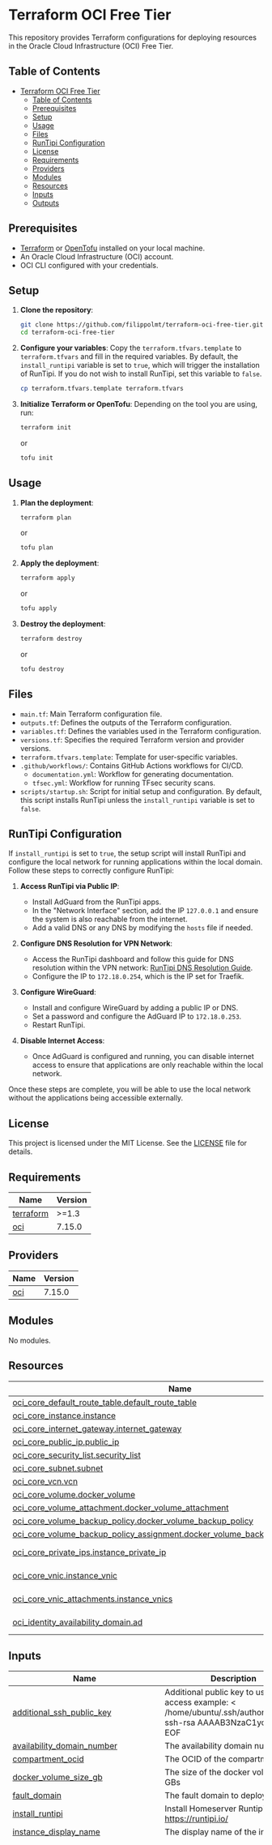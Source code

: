 # Terraform OCI Free Tier

This repository provides Terraform configurations for deploying resources in the Oracle Cloud Infrastructure (OCI) Free Tier.

## Table of Contents

- [Terraform OCI Free Tier](#terraform-oci-free-tier)
  - [Table of Contents](#table-of-contents)
  - [Prerequisites](#prerequisites)
  - [Setup](#setup)
  - [Usage](#usage)
  - [Files](#files)
  - [RunTipi Configuration](#runtipi-configuration)
  - [License](#license)
  - [Requirements](#requirements)
  - [Providers](#providers)
  - [Modules](#modules)
  - [Resources](#resources)
  - [Inputs](#inputs)
  - [Outputs](#outputs)

## Prerequisites

- [Terraform](https://developer.hashicorp.com/terraform/install) or [OpenTofu](https://opentofu.org/docs/intro/install/) installed on your local machine.
- An Oracle Cloud Infrastructure (OCI) account.
- OCI CLI configured with your credentials.

## Setup

1. **Clone the repository**:
    ```bash
    git clone https://github.com/filippolmt/terraform-oci-free-tier.git
    cd terraform-oci-free-tier
    ```

2. **Configure your variables**:
    Copy the `terraform.tfvars.template` to `terraform.tfvars` and fill in the required variables.
    By default, the `install_runtipi` variable is set to `true`, which will trigger the installation of RunTipi. If you do not wish to install RunTipi, set this variable to `false`.
    ```bash
    cp terraform.tfvars.template terraform.tfvars
    ```

3. **Initialize Terraform or OpenTofu**:
    Depending on the tool you are using, run:
    ```bash
    terraform init
    ```
    or
    ```bash
    tofu init
    ```

## Usage

1. **Plan the deployment**:
    ```bash
    terraform plan
    ```
    or
    ```bash
    tofu plan
    ```

2. **Apply the deployment**:
    ```bash
    terraform apply
    ```
    or
    ```bash
    tofu apply
    ```

3. **Destroy the deployment**:
    ```bash
    terraform destroy
    ```
    or
    ```bash
    tofu destroy
    ```

## Files

- `main.tf`: Main Terraform configuration file.
- `outputs.tf`: Defines the outputs of the Terraform configuration.
- `variables.tf`: Defines the variables used in the Terraform configuration.
- `versions.tf`: Specifies the required Terraform version and provider versions.
- `terraform.tfvars.template`: Template for user-specific variables.
- `.github/workflows/`: Contains GitHub Actions workflows for CI/CD.
    - `documentation.yml`: Workflow for generating documentation.
    - `tfsec.yml`: Workflow for running TFsec security scans.
- `scripts/startup.sh`: Script for initial setup and configuration. By default, this script installs RunTipi unless the `install_runtipi` variable is set to `false`.

## RunTipi Configuration

If `install_runtipi` is set to `true`, the setup script will install RunTipi and configure the local network for running applications within the local domain. Follow these steps to correctly configure RunTipi:

1. **Access RunTipi via Public IP**:
    - Install AdGuard from the RunTipi apps.
    - In the "Network Interface" section, add the IP `127.0.0.1` and ensure the system is also reachable from the internet.
    - Add a valid DNS or any DNS by modifying the `hosts` file if needed.

2. **Configure DNS Resolution for VPN Network**:
    - Access the RunTipi dashboard and follow this guide for DNS resolution within the VPN network: [RunTipi DNS Resolution Guide](https://runtipi.io/docs/guides/local-certificate#dns-resolution).
    - Configure the IP to `172.18.0.254`, which is the IP set for Traefik.

3. **Configure WireGuard**:
    - Install and configure WireGuard by adding a public IP or DNS.
    - Set a password and configure the AdGuard IP to `172.18.0.253`.
    - Restart RunTipi.

4. **Disable Internet Access**:
    - Once AdGuard is configured and running, you can disable internet access to ensure that applications are only reachable within the local network.

Once these steps are complete, you will be able to use the local network without the applications being accessible externally.

## License

This project is licensed under the MIT License. See the [LICENSE](./LICENSE) file for details.

<!-- BEGIN_TF_DOCS -->
## Requirements

| Name | Version |
|------|---------|
| <a name="requirement_terraform"></a> [terraform](#requirement\_terraform) | >=1.3 |
| <a name="requirement_oci"></a> [oci](#requirement\_oci) | 7.15.0 |

## Providers

| Name | Version |
|------|---------|
| <a name="provider_oci"></a> [oci](#provider\_oci) | 7.15.0 |

## Modules

No modules.

## Resources

| Name | Type |
|------|------|
| [oci_core_default_route_table.default_route_table](https://registry.terraform.io/providers/oracle/oci/7.15.0/docs/resources/core_default_route_table) | resource |
| [oci_core_instance.instance](https://registry.terraform.io/providers/oracle/oci/7.15.0/docs/resources/core_instance) | resource |
| [oci_core_internet_gateway.internet_gateway](https://registry.terraform.io/providers/oracle/oci/7.15.0/docs/resources/core_internet_gateway) | resource |
| [oci_core_public_ip.public_ip](https://registry.terraform.io/providers/oracle/oci/7.15.0/docs/resources/core_public_ip) | resource |
| [oci_core_security_list.security_list](https://registry.terraform.io/providers/oracle/oci/7.15.0/docs/resources/core_security_list) | resource |
| [oci_core_subnet.subnet](https://registry.terraform.io/providers/oracle/oci/7.15.0/docs/resources/core_subnet) | resource |
| [oci_core_vcn.vcn](https://registry.terraform.io/providers/oracle/oci/7.15.0/docs/resources/core_vcn) | resource |
| [oci_core_volume.docker_volume](https://registry.terraform.io/providers/oracle/oci/7.15.0/docs/resources/core_volume) | resource |
| [oci_core_volume_attachment.docker_volume_attachment](https://registry.terraform.io/providers/oracle/oci/7.15.0/docs/resources/core_volume_attachment) | resource |
| [oci_core_volume_backup_policy.docker_volume_backup_policy](https://registry.terraform.io/providers/oracle/oci/7.15.0/docs/resources/core_volume_backup_policy) | resource |
| [oci_core_volume_backup_policy_assignment.docker_volume_backup_policy_assignment](https://registry.terraform.io/providers/oracle/oci/7.15.0/docs/resources/core_volume_backup_policy_assignment) | resource |
| [oci_core_private_ips.instance_private_ip](https://registry.terraform.io/providers/oracle/oci/7.15.0/docs/data-sources/core_private_ips) | data source |
| [oci_core_vnic.instance_vnic](https://registry.terraform.io/providers/oracle/oci/7.15.0/docs/data-sources/core_vnic) | data source |
| [oci_core_vnic_attachments.instance_vnics](https://registry.terraform.io/providers/oracle/oci/7.15.0/docs/data-sources/core_vnic_attachments) | data source |
| [oci_identity_availability_domain.ad](https://registry.terraform.io/providers/oracle/oci/7.15.0/docs/data-sources/identity_availability_domain) | data source |

## Inputs

| Name | Description | Type | Default | Required |
|------|-------------|------|---------|:--------:|
| <a name="input_additional_ssh_public_key"></a> [additional\_ssh\_public\_key](#input\_additional\_ssh\_public\_key) | Additional public key to use for SSH access example: <<EOF > /home/ubuntu/.ssh/authorized\_keys ssh-rsa AAAAB3NzaC1yc2EAA EOF | `string` | `""` | no |
| <a name="input_availability_domain_number"></a> [availability\_domain\_number](#input\_availability\_domain\_number) | The availability domain number | `number` | `1` | no |
| <a name="input_compartment_ocid"></a> [compartment\_ocid](#input\_compartment\_ocid) | The OCID of the compartment | `string` | n/a | yes |
| <a name="input_docker_volume_size_gb"></a> [docker\_volume\_size\_gb](#input\_docker\_volume\_size\_gb) | The size of the docker volume in GBs | `string` | `"150"` | no |
| <a name="input_fault_domain"></a> [fault\_domain](#input\_fault\_domain) | The fault domain to deploy to | `string` | `"FAULT-DOMAIN-2"` | no |
| <a name="input_install_runtipi"></a> [install\_runtipi](#input\_install\_runtipi) | Install Homeserver Runtipi refs: https://runtipi.io/ | `bool` | `true` | no |
| <a name="input_instance_display_name"></a> [instance\_display\_name](#input\_instance\_display\_name) | The display name of the instance | `string` | `"DockerHost"` | no |
| <a name="input_instance_image_ocids_by_region"></a> [instance\_image\_ocids\_by\_region](#input\_instance\_image\_ocids\_by\_region) | The OCID of the image to use for the instance | `map(string)` | <pre>{<br/>  "af-johannesburg-1": "ocid1.image.oc1.af-johannesburg-1.aaaaaaaafot57oc456xr2m6qg7auumzzlcrdqehitdceztk7cafwwwqr6rfa",<br/>  "ap-chuncheon-1": "ocid1.image.oc1.ap-chuncheon-1.aaaaaaaa6s4f3ux4iqlidzupc6swhgxapaq4wp6e6rav2jcrntrq4xm5hboq",<br/>  "ap-hyderabad-1": "ocid1.image.oc1.ap-hyderabad-1.aaaaaaaav2hw27anzikymein2qlui36oskhql4nk7uvg6ys2oy3isek45ncq",<br/>  "ap-melbourne-1": "ocid1.image.oc1.ap-melbourne-1.aaaaaaaajs7exfbxezdpvnyfvy3tb7nipyoyvvzpawcavr3lnluoabbw6fnq",<br/>  "ap-mumbai-1": "ocid1.image.oc1.ap-mumbai-1.aaaaaaaapj3j2y7ce7hx7mi5svv55xk56vt5gxv6m52fan53bjh3ylucuwiq",<br/>  "ap-osaka-1": "ocid1.image.oc1.ap-osaka-1.aaaaaaaaldeqjomudapby2r4vqzkqpgfbltlzqdsoznfbrfy3oxhrro5lfha",<br/>  "ap-seoul-1": "ocid1.image.oc1.ap-seoul-1.aaaaaaaaxcb4mkvnrbh67tsy7l2saxpggg47su4ieqqs47zajiksdevac4tq",<br/>  "ap-singapore-1": "ocid1.image.oc1.ap-singapore-1.aaaaaaaazgpftr3dz6ycggdv3hzgeuigok6ppjo7tulyvt23dcifmraploiq",<br/>  "ap-sydney-1": "ocid1.image.oc1.ap-sydney-1.aaaaaaaabren6pndzvk3zx6yvsrlvuytl252gfffngbmdnnqiju2ns3n53mq",<br/>  "ap-tokyo-1": "ocid1.image.oc1.ap-tokyo-1.aaaaaaaa7wfpiywco2qtsayxepkt6m72fki2fckhtk67hepa53lxdobmvucq",<br/>  "ca-montreal-1": "ocid1.image.oc1.ca-montreal-1.aaaaaaaa6apcspvi563o3a3w72v5ke3rl73zd7ozwlpd7nddncdty46gwhaa",<br/>  "ca-toronto-1": "ocid1.image.oc1.ca-toronto-1.aaaaaaaatyk4uxydfb6nld77djoh6unxvcjjwbhnuxyc66q2h2scq4kn2dsa",<br/>  "eu-amsterdam-1": "ocid1.image.oc1.eu-amsterdam-1.aaaaaaaa7urvqgyy3qu5icptd2lq4yuyvhpnqedulxcnme7mq7f4pvxtbufq",<br/>  "eu-frankfurt-1": "ocid1.image.oc1.eu-frankfurt-1.aaaaaaaax65kresevp22fzwqj3yy553ktmoekrhjmgx3p3p2tvk4hsw3vxmq",<br/>  "eu-madrid-1": "ocid1.image.oc1.eu-madrid-1.aaaaaaaavc2jr2yqm7xxhthlhuae3aodwfvxhyjes5g4iimkr3irc3nhkf7q",<br/>  "eu-marseille-1": "ocid1.image.oc1.eu-marseille-1.aaaaaaaaeahdract2jxrkpsgxgcrgllwkhxfyv4srx2a4jxfkzuqe37tb44a",<br/>  "eu-milan-1": "ocid1.image.oc1.eu-milan-1.aaaaaaaa54frn7sjk7iuf7hy2kvcvz3bpgeodolqopyz2i4yrmv5riqoo52a",<br/>  "eu-paris-1": "ocid1.image.oc1.eu-paris-1.aaaaaaaaabnylsroi62h56d34ulckcbmg3t3yu2qad2dhypmjs5qdfv7h5kq",<br/>  "eu-stockholm-1": "ocid1.image.oc1.eu-stockholm-1.aaaaaaaalrpn2ma77pltnts5ipmtqnynlc5rnkrdjkvkcgwznlsu6xkybdcq",<br/>  "eu-zurich-1": "ocid1.image.oc1.eu-zurich-1.aaaaaaaamrglec2vbss5tmteupwfhq47i5ts4zbhpyugilr55dhnkxwanaca",<br/>  "il-jerusalem-1": "ocid1.image.oc1.il-jerusalem-1.aaaaaaaamq3zfigwidconwcgzx3nwmmt55svbbgujhsxnse74ia5ugggsjga",<br/>  "me-abudhabi-1": "ocid1.image.oc1.me-abudhabi-1.aaaaaaaan2eszzdrwqft754ghcce637x2wmmtv7xz4s5lfe4lpiuj4einsvq",<br/>  "me-dubai-1": "ocid1.image.oc1.me-dubai-1.aaaaaaaaxwsbrnl45fqc5awpv2vksx2gxwnyhv4dffigcpnscq7znhmljdbq",<br/>  "me-jeddah-1": "ocid1.image.oc1.me-jeddah-1.aaaaaaaahsee5b75qh3fpvtcxty26knl7mtchuh2gwvmclnytvhqwvblnhga",<br/>  "mx-monterrey-1": "ocid1.image.oc1.mx-monterrey-1.aaaaaaaattmfisdlui4cqrgytayqp47oqponuukb5754lv4ol7zwmnhixy6a",<br/>  "mx-queretaro-1": "ocid1.image.oc1.mx-queretaro-1.aaaaaaaaaibqfitupdgsk3qozwfxrv7fal4t5u6gujemkdzqv56ado2ytidq",<br/>  "sa-bogota-1": "ocid1.image.oc1.sa-bogota-1.aaaaaaaaef37yvccm356ekf6c4vjfxcp7amjsubrus7f5yzowepelwfwdd7q",<br/>  "sa-santiago-1": "ocid1.image.oc1.sa-santiago-1.aaaaaaaascdz5oprkbvtxvylajktpjvy6bzffvv6pxzsnhib7tlm6e3x4xja",<br/>  "sa-saopaulo-1": "ocid1.image.oc1.sa-saopaulo-1.aaaaaaaaw2n2h7zt4mxamzw4upmzh5djd3bdcukvpyp2kiozooxdwxumzsfq",<br/>  "sa-valparaiso-1": "ocid1.image.oc1.sa-valparaiso-1.aaaaaaaae37edjvawkov7m4saxlbt25zl4n65cgnj4hap6vncpv2ttv4bzma",<br/>  "sa-vinhedo-1": "ocid1.image.oc1.sa-vinhedo-1.aaaaaaaatrwlgkiptlh34l65net44k2tmv4zh2chvmzw7jhommsvfe72qg3q",<br/>  "uk-cardiff-1": "ocid1.image.oc1.uk-cardiff-1.aaaaaaaavjb6ajzjfwk2zlliuzoetyhfvhqhpo6hxyur77ai4ebjrprlyhda",<br/>  "uk-london-1": "ocid1.image.oc1.uk-london-1.aaaaaaaa4z7qr5ccidp4dowvqrb65v4qnrmzmx346q7gkvsbw6vfwxh6bkfq",<br/>  "us-ashburn-1": "ocid1.image.oc1.iad.aaaaaaaa5rxxb24tifnuklbdr3uqe3jnoeojal5evtkwysu37m6sxnod2rqa",<br/>  "us-chicago-1": "ocid1.image.oc1.us-chicago-1.aaaaaaaa64e73jfbns5ivnphb2oqyfqvuumbghlfouvudebolh4yev6gckdq",<br/>  "us-phoenix-1": "ocid1.image.oc1.phx.aaaaaaaame5af3onauf35n5nth4efynuag67gkakivhvp26othxzjfvj4ria",<br/>  "us-sanjose-1": "ocid1.image.oc1.us-sanjose-1.aaaaaaaagqsk2tvjwnkkarmct7bzmzez6v4cnqtsueca2lhg6lsfeji36qcq"<br/>}</pre> | no |
| <a name="input_instance_shape"></a> [instance\_shape](#input\_instance\_shape) | The shape of the instance | `string` | `"VM.Standard.A1.Flex"` | no |
| <a name="input_instance_shape_boot_volume_size_gb"></a> [instance\_shape\_boot\_volume\_size\_gb](#input\_instance\_shape\_boot\_volume\_size\_gb) | The size of the boot volume in GBs | `string` | `"50"` | no |
| <a name="input_instance_shape_config_memory_gb"></a> [instance\_shape\_config\_memory\_gb](#input\_instance\_shape\_config\_memory\_gb) | The amount of memory in GBs for the instance | `string` | `"24"` | no |
| <a name="input_instance_shape_config_ocpus"></a> [instance\_shape\_config\_ocpus](#input\_instance\_shape\_config\_ocpus) | The number of OCPUs for the instance | `string` | `"4"` | no |
| <a name="input_oracle_api_key_fingerprint"></a> [oracle\_api\_key\_fingerprint](#input\_oracle\_api\_key\_fingerprint) | The fingerprint of the public key | `string` | n/a | yes |
| <a name="input_oracle_api_private_key_path"></a> [oracle\_api\_private\_key\_path](#input\_oracle\_api\_private\_key\_path) | The path to the private key | `string` | `"~/.oci/oci_api_key.pem"` | no |
| <a name="input_region"></a> [region](#input\_region) | The region to deploy to | `string` | `"eu-milan-1"` | no |
| <a name="input_runtipi_adguard_ip"></a> [runtipi\_adguard\_ip](#input\_runtipi\_adguard\_ip) | The IP of the AdGuard for Runtipi, WARNING: this IP should be in the subnet of the main network and different from the reverse proxy IP | `string` | `"172.18.0.253"` | no |
| <a name="input_runtipi_main_network_subnet"></a> [runtipi\_main\_network\_subnet](#input\_runtipi\_main\_network\_subnet) | The subnet of the main network for Runtipi | `string` | `"172.18.0.0/16"` | no |
| <a name="input_runtipi_reverse_proxy_ip"></a> [runtipi\_reverse\_proxy\_ip](#input\_runtipi\_reverse\_proxy\_ip) | The IP of the reverse proxy for Runtipi, WARNING: this IP should be in the subnet of the main network | `string` | `"172.18.0.254"` | no |
| <a name="input_security_list_rules"></a> [security\_list\_rules](#input\_security\_list\_rules) | The security list rules | <pre>list(object({<br/>    protocol  = string<br/>    source    = string<br/>    stateless = bool<br/>    tcp_options = object({<br/>      source_port_range = object({<br/>        min = number<br/>        max = number<br/>      })<br/>      min = number<br/>      max = number<br/>    })<br/>    udp_options = object({<br/>      source_port_range = object({<br/>        min = number<br/>        max = number<br/>      })<br/>      min = number<br/>      max = number<br/>    })<br/>    icmp_options = object({<br/>      type = number<br/>      code = number<br/>    })<br/>  }))</pre> | <pre>[<br/>  {<br/>    "icmp_options": null,<br/>    "protocol": "6",<br/>    "source": "0.0.0.0/0",<br/>    "stateless": false,<br/>    "tcp_options": {<br/>      "max": 22,<br/>      "min": 22,<br/>      "source_port_range": {<br/>        "max": 65535,<br/>        "min": 1<br/>      }<br/>    },<br/>    "udp_options": null<br/>  },<br/>  {<br/>    "icmp_options": null,<br/>    "protocol": "17",<br/>    "source": "0.0.0.0/0",<br/>    "stateless": false,<br/>    "tcp_options": null,<br/>    "udp_options": {<br/>      "max": 51820,<br/>      "min": 51820,<br/>      "source_port_range": {<br/>        "max": 65535,<br/>        "min": 1<br/>      }<br/>    }<br/>  },<br/>  {<br/>    "icmp_options": {<br/>      "code": 4,<br/>      "type": 3<br/>    },<br/>    "protocol": "1",<br/>    "source": "0.0.0.0/0",<br/>    "stateless": false,<br/>    "tcp_options": null,<br/>    "udp_options": null<br/>  }<br/>]</pre> | no |
| <a name="input_ssh_public_key"></a> [ssh\_public\_key](#input\_ssh\_public\_key) | The public key to use for SSH access | `string` | n/a | yes |
| <a name="input_tenancy_ocid"></a> [tenancy\_ocid](#input\_tenancy\_ocid) | The OCID of the tenancy | `string` | n/a | yes |
| <a name="input_user_ocid"></a> [user\_ocid](#input\_user\_ocid) | The OCID of the user to use for authentication | `string` | n/a | yes |
| <a name="input_vcn_cidr_block"></a> [vcn\_cidr\_block](#input\_vcn\_cidr\_block) | The CIDR block for the VCN | `string` | `"10.1.0.0/16"` | no |
| <a name="input_wireguard_client_configuration"></a> [wireguard\_client\_configuration](#input\_wireguard\_client\_configuration) | Adding a valid configuration for a WireGuard client will automatically install and configure it on the virtual machine. Example:<<EOF<br/><br/>[Interface]<br/>PrivateKey = aaaaaaaaaaaaaaa<br/>Address = 1.2.3.4/24<br/>DNS = 5.6.7.8<br/>DNS = 9.1.1.1<br/><br/>[Peer]<br/>PublicKey = bbbbbbbbbbbbbbbbbb<br/>PresharedKey = ccccccccccccccc<br/>AllowedIPs = 0.0.0.0/24<br/>Endpoint = dddddddddddddd<br/>PersistentKeepalive = 25<br/>EOF | `string` | `""` | no |

## Outputs

| Name | Description |
|------|-------------|
| <a name="output_instance_id"></a> [instance\_id](#output\_instance\_id) | The OCID of the instance |
| <a name="output_private_ip"></a> [private\_ip](#output\_private\_ip) | The private IP of the instance |
| <a name="output_public_ip"></a> [public\_ip](#output\_public\_ip) | The public IP of the instance |
<!-- END_TF_DOCS -->

